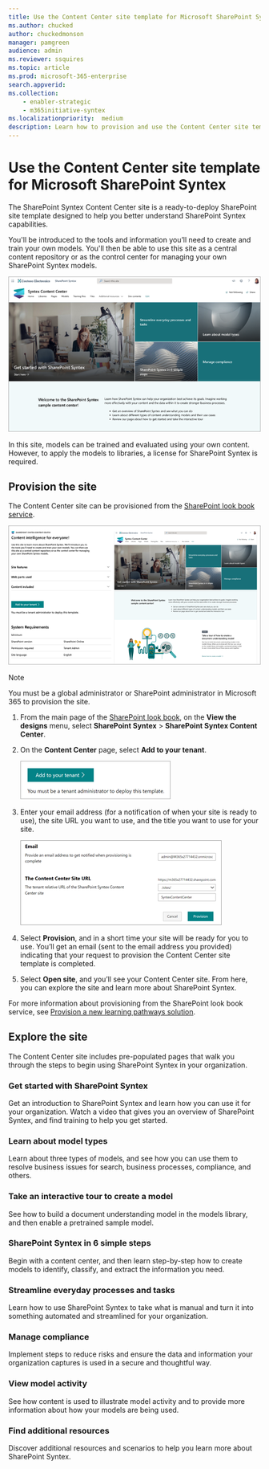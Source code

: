 ```yaml
---
title: Use the Content Center site template for Microsoft SharePoint Syntex
ms.author: chucked
author: chuckedmonson
manager: pamgreen
audience: admin
ms.reviewer: ssquires
ms.topic: article
ms.prod: microsoft-365-enterprise
search.appverid: 
ms.collection: 
    - enabler-strategic
    - m365initiative-syntex
ms.localizationpriority:  medium
description: Learn how to provision and use the Content Center site template in Microsoft SharePoint Syntex.
---
```


# Use the Content Center site template for Microsoft SharePoint Syntex

The SharePoint Syntex Content Center site is a ready-to-deploy SharePoint site template designed to help you better understand SharePoint Syntex capabilities.

You'll be introduced to the tools and information you’ll need to create and train your own models. You'll then be able to use this site as a central content repository or as the control center for managing your own SharePoint Syntex models.

![Screenshot of the Content Center site template home page.](../media/content-understanding/content-center-site-home-page.png)

In this site, models can be trained and evaluated using your own content. However, to apply the models to libraries, a license for SharePoint Syntex is required.  

## Provision the site

The Content Center site can be provisioned from the [SharePoint look book service](https://lookbook.microsoft.com/).

![Screenshot of the Content Center site template provisioning page.](../media/content-understanding/content-center-site-provisioning-page.png)

> [!NOTE]
> You must be a global administrator or SharePoint administrator in Microsoft 365 to provision the site.

1. From the main page of the [SharePoint look book](https://lookbook.microsoft.com/), on the **View the designs** menu, select **SharePoint Syntex** > **SharePoint Syntex Content Center**.

2. On the **Content Center** page, select **Add to your tenant**.

    ![Screenshot of the Add to your tenant button on the Content Center site template provisioning page.](../media/content-understanding/content-center-site-add-to-your-tenant.png)

3. Enter your email address (for a notification of when your site is ready to use), the site URL you want to use, and the title you want to use for your site. 

    ![Screenshot of the Add to your tenant button on the Content Center site template provisioning page.](../media/content-understanding/content-center-email-and-url.png)

4. Select **Provision**, and in a short time your site will be ready for you to use. You’ll get an email (sent to the email address you provided) indicating that your request to provision the Content Center site template is completed.

5. Select **Open site**, and you’ll see your Content Center site. From here, you can explore the site and learn more about SharePoint Syntex. 

For more information about provisioning from the SharePoint look book service, see [Provision a new learning pathways solution](https://docs.microsoft.com/en-us/office365/customlearning/custom_provision).

## Explore the site

The Content Center site includes pre-populated pages that walk you through the steps to begin using SharePoint Syntex in your organization. 

### Get started with SharePoint Syntex

Get an introduction to SharePoint Syntex and learn how you can use it for your organization. Watch a video that gives you an overview of SharePoint Syntex, and find training to help you get started.

### Learn about model types

Learn about three types of models, and see how you can use them to resolve business issues for search, business processes, compliance, and others.

### Take an interactive tour to create a model

See how to build a document understanding model in the models library, and then enable a pretrained sample model.

### SharePoint Syntex in 6 simple steps

Begin with a content center, and then learn step-by-step how to create models to identify, classify, and extract the information you need.

### Streamline everyday processes and tasks

Learn how to use SharePoint Syntex to take what is manual and turn it into something automated and streamlined for your organization.

### Manage compliance

Implement steps to reduce risks and ensure the data and information your organization captures is used in a secure and thoughtful way.

### View model activity

See how content is used to illustrate model activity and to provide more information about how your models are being used.

### Find additional resources

Discover additional resources and scenarios to help you learn more about SharePoint Syntex.


